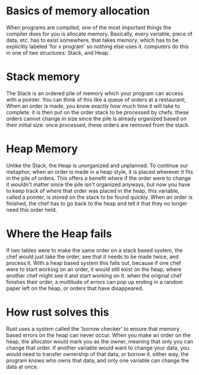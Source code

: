 
# Basics of memory allocation
When programs are compiled, one of the most important things the compiler does for you is allocate memory. Basically, every variable, piece of data, etc. has to exist somewhere, that takes memory, which has to be explicitly labeled 'for x program' so nothing else uses it. computers do this in one of two structures: Stack, and Heap.
# Stack memory
The Stack is an ordered pile of memory which your program can access with a pointer. You can think of this like a queue of orders at a restaurant; When an order is made, you know exactly how much time it will take to complete. it is then put on the order stack to be processed by chefs. these orders cannot change in size since the pile is already organized based on their initial size. once processed, these orders are removed from the stack.
# Heap Memory
Unlike the Stack, the Heap is unorganized and unplanned. To continue our metaphor, when an order is made in a heap style, it is placed wherever it fits in the pile of orders. This offers a benefit where if the order were to change it wouldn't matter since the pile isn't organized anyways, but now you have to keep track of where that order was placed in the heap, this variable, called a pointer, is stored on the stack to be found quickly. When an order is finished, the chef has to go back to the heap and tell it that they no longer need this order held.

# Where the Heap fails
If two tables were to make the same order on a stack based system, the chef would just take the order, see that it needs to be made twice, and process it. With a heap based system this falls out, because if one chef were to start working on an order, it would still exist on the heap, where another chef might see it and start working on it. when the original chef finishes their order, a multitude of errors can pop up ending in a random paper left on the heap, or orders that have disappeared.

# How rust solves this
Rust uses a system called the 'borrow checker' to ensure that memory based errors on the heap can never occur. When you make an order on the heap, the allocator would mark you as the owner, meaning that only you can change that order. if another variable would want to change your data, you would need to transfer ownership of that data, *or* borrow it. either way, the program knows who owns that data, and only one  variable can change the data at once.